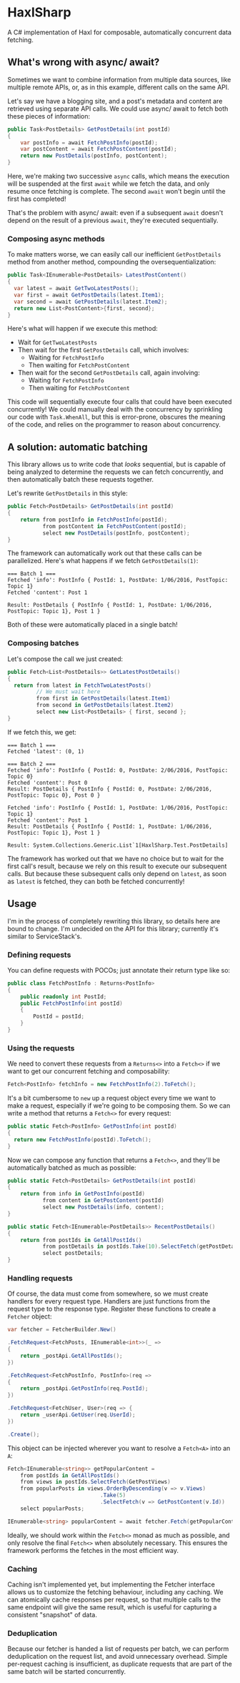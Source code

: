 # HaxlSharp
A C# implementation of Haxl for composable, automatically concurrent data fetching.

## What's wrong with async/ await?
Sometimes we want to combine information from multiple data sources, like multiple remote APIs, or, as in this example, different calls on the same API.

Let's say we have a blogging site, and a post's metadata and content are retrieved using separate API calls. We could use async/ await to fetch both these pieces of information:

```cs
public Task<PostDetails> GetPostDetails(int postId)
{
    var postInfo = await FetchPostInfo(postId);
    var postContent = await FetchPostContent(postId);
    return new PostDetails(postInfo, postContent);
}
```

Here, we're making two successive `async` calls, which means the execution will be suspended at the first `await` while we fetch the data, and only resume once fetching is complete. The second `await` won't begin until the first has completed!

That's the problem with async/ await: even if a subsequent `await` doesn't depend on the result of a previous `await`, they're executed sequentially.

### Composing async methods
To make matters worse, we can easily call our inefficient `GetPostDetails` method from another method, compounding the oversequentialization:

```cs
public Task<IEnumerable<PostDetails> LatestPostContent()
{
  var latest = await GetTwoLatestPosts();
  var first = await GetPostDetails(latest.Item1);
  var second = await GetPostDetails(latest.Item2);
  return new List<PostContent>{first, second};
}
```

Here's what will happen if we execute this method:

- Wait for `GetTwoLatestPosts`
- Then wait for the first `GetPostDetails` call, which involves:
  - Waiting for `FetchPostInfo`
  - Then waiting for `FetchPostContent`
- Then wait for the second `GetPostDetails` call, again involving:
  - Waiting for `FetchPostInfo`
  - Then waiting for `FetchPostContent`

This code will sequentially execute four calls that could have been executed concurrently! We could manually deal with the concurrency by sprinkling our code with `Task.WhenAll`, but this is error-prone, obscures the meaning of the code, and relies on the programmer to reason about concurrency.

## A solution: automatic batching
This library allows us to write code that *looks* sequential, but is capable of being analyzed to determine the requests we can fetch concurrently, and then automatically batch these requests together.

Let's rewrite `GetPostDetails` in this style:

```cs
public Fetch<PostDetails> GetPostDetails(int postId)
{
    return from postInfo in FetchPostInfo(postId);
           from postContent in FetchPostContent(postId);
           select new PostDetails(postInfo, postContent);
}
```

The framework can automatically work out that these calls can be parallelized. Here's what happens if we fetch `GetPostDetails(1)`:

```
=== Batch 1 ===
Fetched 'info': PostInfo { PostId: 1, PostDate: 1/06/2016, PostTopic: Topic 1}
Fetched 'content': Post 1

Result: PostDetails { PostInfo { PostId: 1, PostDate: 1/06/2016, PostTopic: Topic 1}, Post 1 }
```

Both of these were automatically placed in a single batch!

### Composing batches
Let's compose the call we just created:

```cs
public Fetch<List<PostDetails>> GetLatestPostDetails()
{
  return from latest in FetchTwoLatestPosts()
         // We must wait here
         from first in GetPostDetails(latest.Item1)
         from second in GetPostDetails(latest.Item2)
         select new List<PostDetails> { first, second };
}
```

If we fetch this, we get:

```
=== Batch 1 ===
Fetched 'latest': (0, 1)

=== Batch 2 ===
Fetched 'info': PostInfo { PostId: 0, PostDate: 2/06/2016, PostTopic: Topic 0}
Fetched 'content': Post 0
Result: PostDetails { PostInfo { PostId: 0, PostDate: 2/06/2016, PostTopic: Topic 0}, Post 0 }

Fetched 'info': PostInfo { PostId: 1, PostDate: 1/06/2016, PostTopic: Topic 1}
Fetched 'content': Post 1
Result: PostDetails { PostInfo { PostId: 1, PostDate: 1/06/2016, PostTopic: Topic 1}, Post 1 }

Result: System.Collections.Generic.List`1[HaxlSharp.Test.PostDetails]
```

The framework has worked out that we have no choice but to wait for the first call's result, because we rely on this result to execute our subsequent calls. But because these subsequent calls only depend on `latest`, as soon as `latest` is fetched, they can both be fetched concurrently!

## Usage
I'm in the process of completely rewriting this library, so details here are bound to change. I'm undecided on the API for this library; currently it's similar to ServiceStack's.

### Defining requests
You can define requests with POCOs; just annotate their return type like so:

```cs
public class FetchPostInfo : Returns<PostInfo>
{
    public readonly int PostId;
    public FetchPostInfo(int postId)
    {
        PostId = postId;
    }
}
```

### Using the requests
We need to convert these requests from a `Returns<>` into a `Fetch<>` if we want to get our concurrent fetching and composability: 

```cs
Fetch<PostInfo> fetchInfo = new FetchPostInfo(2).ToFetch();
```

It's a bit cumbersome to `new` up a request object every time we want to make a request, especially if we're going to be composing them. So we can write a method that returns a `Fetch<>` for every request:

```cs
public static Fetch<PostInfo> GetPostInfo(int postId)
{
  return new FetchPostInfo(postId).ToFetch();
}
```

Now we can compose any function that returns a `Fetch<>`, and they'll be automatically batched as much as possible:

```cs
public static Fetch<PostDetails> GetPostDetails(int postId) 
{
    return from info in GetPostInfo(postId)
           from content in GetPostContent(postId)
           select new PostDetails(info, content);
}

public static Fetch<IEnumerable<PostDetails>> RecentPostDetails() 
{
    return from postIds in GetAllPostIds()
           from postDetails in postIds.Take(10).SelectFetch(getPostDetails)
           select postDetails;
}
```

### Handling requests
Of course, the data must come from somewhere, so we must create handlers for every request type. Handlers are just functions from the request type to the response type. Register these functions to create a `Fetcher` object:

```cs
var fetcher = FetcherBuilder.New()

.FetchRequest<FetchPosts, IEnumerable<int>>(_ =>
{
    return _postApi.GetAllPostIds();
})

.FetchRequest<FetchPostInfo, PostInfo>(req =>
{
    return _postApi.GetPostInfo(req.PostId);
})

.FetchRequest<FetchUser, User>(req => {
    return _userApi.GetUser(req.UserId);
})

.Create();
```

This object can be injected wherever you want to resolve a `Fetch<A>` into an `A`:

```cs
Fetch<IEnumerable<string>> getPopularContent =
    from postIds in GetAllPostIds()
    from views in postIds.SelectFetch(GetPostViews)
    from popularPosts in views.OrderByDescending(v => v.Views)
                             .Take(5)
                             .SelectFetch(v => GetPostContent(v.Id))
    select popularPosts;

IEnumerable<string> popularContent = await fetcher.Fetch(getPopularContent);
```

Ideally, we should work within the `Fetch<>` monad as much as possible, and only resolve the final `Fetch<>` when absolutely necessary. This ensures the framework performs the fetches in the most efficient way.

### Caching
Caching isn't implemented yet, but implementing the Fetcher interface allows us to customize the fetching behaviour, including any caching. We can atomically cache responses per request, so that multiple calls to the same endpoint will give the same result, which is useful for capturing a consistent "snapshot" of data.

### Deduplication
Because our fetcher is handed a list of requests per batch, we can perform deduplication on the request list, and avoid unnecessary overhead. Simple per-request caching is insufficient, as duplicate requests that are part of the same batch will be started concurrently.

